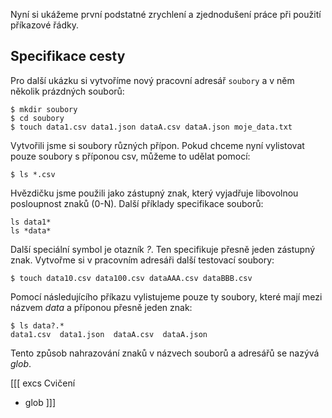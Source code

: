 Nyní si ukážeme první podstatné zrychlení a zjednodušení práce při použití příkazové řádky.

## Specifikace cesty
Pro další ukázku si vytvoříme nový pracovní adresář `soubory` a v něm několik prázdných souborů:

```shell
$ mkdir soubory
$ cd soubory
$ touch data1.csv data1.json dataA.csv dataA.json moje_data.txt
```

Vytvořili jsme si soubory různých přípon. Pokud chceme nyní vylistovat pouze soubory s příponou csv, můžeme to udělat pomocí:
```shell
$ ls *.csv
```

Hvězdičku jsme použili jako zástupný znak, který vyjadřuje libovolnou posloupnost znaků (0-N). Další příklady specifikace souborů:
```shell
ls data1*
ls *data*
```

Další speciální symbol je otazník _?_. Ten specifikuje přesně jeden zástupný znak. Vytvořme si v pracovním adresáři další testovací soubory:
```shell
$ touch data10.csv data100.csv dataAAA.csv dataBBB.csv
```

Pomocí následujícího příkazu vylistujeme pouze ty soubory, které mají mezi názvem _data_ a příponou přesně jeden znak:
```shel
$ ls data?.*
data1.csv  data1.json  dataA.csv  dataA.json
```

Tento způsob nahrazování znaků v názvech souborů a adresářů se nazývá _glob_.

[[[ excs Cvičení
- glob
]]]
